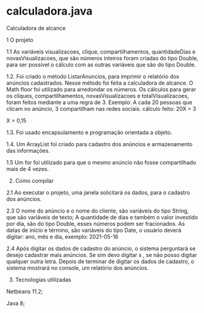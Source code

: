 # calculadora.java

Calculadora de alcance

1 O projeto

1.1 As variáveis visualizacoes, clique, compartilhamentos, quantidadeDias e novasVisualizacoes, que são números inteiros foram criadas do tipo Double, para ser possível o cálculo com as outras variáveis que são do tipo Double.

1.2. Foi criado o método ListarAnuncios, para imprimir o relatório dos anúncios cadastrados. Nesse método foi feita a calculadora de alcance. O Math.floor foi utilizado para arredondar os números. Os cálculos para gerar os cliques, compartilhamentos, novasVisualizacoes e totalVisualizacoes, foram feitos mediante a uma regra de 3. Exemplo: A cada 20 pessoas que clicam no anúncio, 3 compartilham nas redes sociais. cálculo feito: 20X = 3

X = 0,15

1.3. Foi usado encapsulamento e programação orientada a objeto.

1.4. Um ArrayList foi criado para cadastro dos anúncios e armazenamento das informações.

1.5 Um for foi utilizado para que o mesmo anúncio não fosse compartilhado mais de 4 vezes.

2. Como compilar

2.1 Ao executar o projeto, uma janela solicitará os dados, para o cadastro dos anúncios.

2.3 O nome do anúncio e o nome do cliente, são variáveis do tipo String, que são variáveis de texto;
A quantidade de dias e também o valor investido por dia, são do tipo Double, esses números podem ser fracionados. 
As datas de início e término, são variáveis do tipo Date, o usuário deverá digitar: ano, mês e dia, exemplo: 2021-05-16

2.4 Após digitar os dados de cadastro do anúncio, o sistema perguntará se desejo cadastrar mais anúncios. Se sim devo digitar s , se não posso digitar qualquer outra letra.
Depois de terminar de digitar os dados de cadastro, o sistema mostrará no console, um relatório dos anúncios. 


3. Tecnologias utilizadas

Netbeans 11.2;

Java 8;
